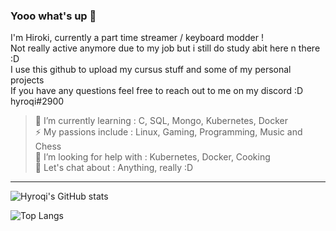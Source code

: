 ### **Yooo what's up 👋**

I'm Hiroki, currently a part time streamer / keyboard modder ! <br />
Not really active anymore due to my job but i still do study abit here n there :D<br />
I use this github to upload my cursus stuff and some of my personal projects <br />
If you have any questions feel free to reach out to me on my discord :D hyroqi#2900 <br />

> 🔭 I’m currently learning     : C, SQL, Mongo, Kubernetes, Docker <br />
> ⚡ My passions include        : Linux, Gaming, Programming, Music and Chess <br />
> 🤔 I’m looking for help with  : Kubernetes, Docker, Cooking <br />
> 💬 Let's chat about           : Anything, really :D 
---

![Hyroqi's GitHub stats](https://github-readme-stats.vercel.app/api?username=hyroqi&show_icons=true&theme=dark)


![Top Langs](https://github-readme-stats.vercel.app/api/top-langs/?username=hyroqi&theme=dark)


<!--
**hyroqi/hyroqi** is a ✨ _special_ ✨ repository because its `README.md` (this file) appears on your GitHub profile.

Here are some ideas to get you started:

- 🔭 I’m currently working on ...
- 🌱 I’m currently learning ...
- 👯 I’m looking to collaborate on ...
- 🤔 I’m looking for help with ...
- 💬 Ask me about ...
- 📫 How to reach me: ...
- 😄 Pronouns: ...
- ⚡ Fun fact: ...
-->

